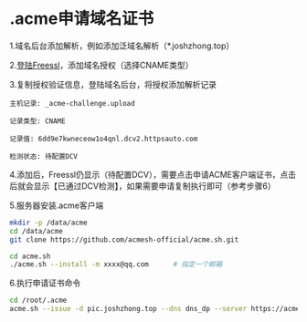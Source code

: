 # .acme申请域名证书

1.域名后台添加解析，例如添加泛域名解析（*.joshzhong.top）

2.[登陆Freessl](https://freessl.cn/)，添加域名授权（选择CNAME类型）

3.复制授权验证信息，登陆域名后台，将授权添加解析记录

```
主机记录: _acme-challenge.upload

记录类型: CNAME

记录值: 6dd9e7kwneceow1o4qnl.dcv2.httpsauto.com

检测状态: 待配置DCV
```

4.添加后，Freessl仍显示（待配置DCV），需要点击申请ACME客户端证书，点击后就会显示【已通过DCV检测】，如果需要申请复制执行即可（参考步骤6）

5.服务器安装.acme客户端

```bash
mkdir -p /data/acme
cd /data/acme
git clone https://github.com/acmesh-official/acme.sh.git

cd acme.sh
./acme.sh --install -m xxxx@qq.com		# 指定一个邮箱
```

6.执行申请证书命令

```bash
cd /root/.acme
acme.sh --issue -d pic.joshzhong.top --dns dns_dp --server https://acme.freessl.cn/v2/DV90/directory/xxxxx --force
```




